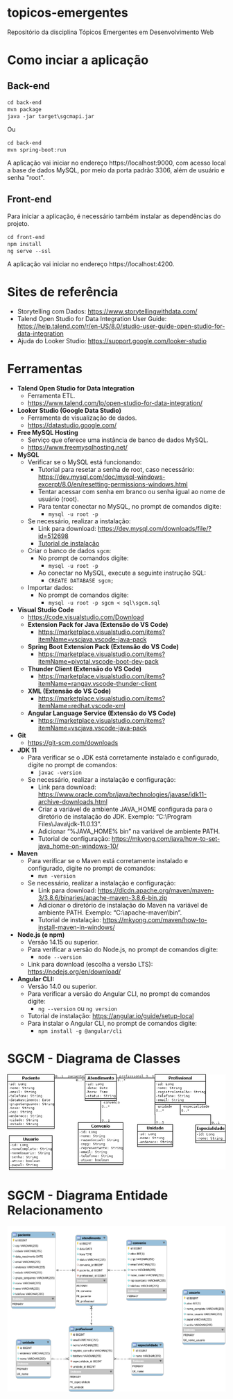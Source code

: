 # topicos-emergentes
Repositório da disciplina Tópicos Emergentes em Desenvolvimento Web

# Como inciar a aplicação

## Back-end
```
cd back-end
mvn package
java -jar target\sgcmapi.jar
```
Ou
```
cd back-end
mvn spring-boot:run
```
A aplicação vai iniciar no endereço https://localhost:9000, com acesso local a base de dados MySQL, por meio da porta padrão 3306, além de usuário e senha "root".

## Front-end
Para iniciar a aplicação, é necessário também instalar as dependências do projeto.
```
cd front-end
npm install
ng serve --ssl
```
A aplicação vai iniciar no endereço https://localhost:4200.

# Sites de referência

- Storytelling com Dados: https://www.storytellingwithdata.com/
- Talend Open Studio for Data Integration User Guide: https://help.talend.com/r/en-US/8.0/studio-user-guide-open-studio-for-data-integration
- Ajuda do Looker Studio: https://support.google.com/looker-studio

# Ferramentas

- **Talend Open Studio for Data Integration**
  - Ferramenta ETL.
  - https://www.talend.com/lp/open-studio-for-data-integration/
- **Looker Studio (Google Data Studio)**
  - Ferramenta de visualização de dados.
  - https://datastudio.google.com/
- **Free MySQL Hosting**
  - Serviço que oferece uma instância de banco de dados MySQL.
  - https://www.freemysqlhosting.net/
- **MySQL**
  - Verificar se o MySQL está funcionando:
    - Tutorial para resetar a senha de root, caso necessário: https://dev.mysql.com/doc/mysql-windows-excerpt/8.0/en/resetting-permissions-windows.html
    - Tentar acessar com senha em branco ou senha igual ao nome de usuário (root).
    - Para tentar conectar no MySQL, no prompt de comandos digite:
      - ```mysql -u root -p```
  - Se necessário, realizar a instalação:
    - Link para download: https://dev.mysql.com/downloads/file/?id=512698
    - [Tutorial de instalação](https://github.com/webacademyufac/frameworks-back-end/blob/main/tutoriais/mysql/mysql.md)
  - Criar o banco de dados ```sgcm```:
    - No prompt de comandos digite:
      - ```mysql -u root -p```
    - Ao conectar no MySQL, execute a seguinte instrução SQL:
      - ```CREATE DATABASE sgcm;```
  - Importar dados: 
    - No prompt de comandos digite:
      - ```mysql -u root -p sgcm < sql\sgcm.sql```
- **Visual Studio Code**
  - https://code.visualstudio.com/Download
  - **Extension Pack for Java (Extensão do VS Code)**
    - https://marketplace.visualstudio.com/items?itemName=vscjava.vscode-java-pack
  - **Spring Boot Extension Pack (Extensão do VS Code)**
    - https://marketplace.visualstudio.com/items?itemName=pivotal.vscode-boot-dev-pack
  - **Thunder Client (Extensão do VS Code)**
    - https://marketplace.visualstudio.com/items?itemName=rangav.vscode-thunder-client
  - **XML (Extensão do VS Code)**
    - https://marketplace.visualstudio.com/items?itemName=redhat.vscode-xml
  - **Angular Language Service (Extensão do VS Code)**
    - https://marketplace.visualstudio.com/items?itemName=vscjava.vscode-java-pack
- **Git**
  - https://git-scm.com/downloads
- **JDK 11**
  - Para verificar se o JDK está corretamente instalado e configurado, digite no prompt de comandos:
    - ```javac -version```
  - Se necessário, realizar a instalação e configuração:
    - Link para download: https://www.oracle.com/br/java/technologies/javase/jdk11-archive-downloads.html
    - Criar a variável de ambiente JAVA_HOME configurada para o diretório de instalação do JDK. Exemplo: “C:\Program Files\Java\jdk-11.0.13”.
    - Adicionar “%JAVA_HOME% bin” na variável de ambiente PATH.
    - Tutorial de configuração: https://mkyong.com/java/how-to-set-java_home-on-windows-10/
- **Maven**
  - Para verificar se o Maven está corretamente instalado e configurado, digite no prompt de comandos:
    - ```mvn -version```
  - Se necessário, realizar a instalação e configuração:
    - Link para download: https://dlcdn.apache.org/maven/maven-3/3.8.6/binaries/apache-maven-3.8.6-bin.zip
    - Adicionar o diretório de instalação do Maven na variável de ambiente PATH. Exemplo: “C:\apache-maven\bin”.
    - Tutorial de instalação: https://mkyong.com/maven/how-to-install-maven-in-windows/
- **Node.js (e npm)**
  - Versão 14.15 ou superior.
  - Para verificar a versão do Node.js, no prompt de comandos digite:
    - ```node --version```
  - Link para download (escolha a versão LTS): https://nodejs.org/en/download/
- **Angular CLI:**
  - Versão 14.0 ou superior.
  - Para verificar a versão do Angular CLI, no prompt de comandos digite:
    - ```ng --version``` ou ```ng version```
  - Tutorial de instalação: https://angular.io/guide/setup-local
  - Para instalar o Angular CLI, no prompt de comandos digite:
    - ```npm install -g @angular/cli```

# SGCM - Diagrama de Classes

![SGCM_Diagrama_Classes](SGCM_Diagrama_Classes.png)

# SGCM - Diagrama Entidade Relacionamento

![SGCM_DER](sgcmDER.svg)
